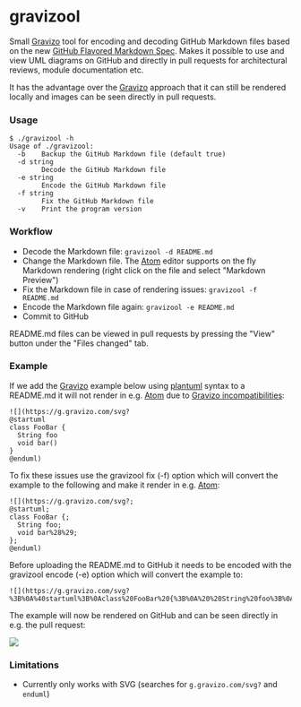 # gravizool

Small [Gravizo](http://gravizo.com) tool for encoding and decoding GitHub Markdown files based on the new [GitHub Flavored Markdown Spec](https://github.github.com/gfm/#link-destination). Makes it possible to use and view UML diagrams on GitHub and directly in pull requests for architectural reviews, module documentation etc.

It has the advantage over the [Gravizo](https://github.com/TLmaK0/gravizo) approach that it can still be rendered locally and images can be seen directly in pull requests.

### Usage

```
$ ./gravizool -h
Usage of ./gravizool:
  -b	Backup the GitHub Markdown file (default true)
  -d string
    	Decode the GitHub Markdown file
  -e string
    	Encode the GitHub Markdown file
  -f string
    	Fix the GitHub Markdown file
  -v	Print the program version
```

### Workflow

* Decode the Markdown file: `gravizool -d README.md`
* Change the Markdown file. The [Atom](http://atom.io) editor supports on the fly Markdown rendering (right click on the file and select "Markdown Preview")
* Fix the Markdown file in case of rendering issues: `gravizool -f README.md`
* Encode the Markdown file again: `gravizool -e README.md`
* Commit to GitHub

README.md files can be viewed in pull requests by pressing the "View" button under the "Files changed" tab.

### Example

If we add the [Gravizo](http://gravizo.com) example below using [plantuml](http://plantuml.com) syntax to a README.md it will not render in e.g. [Atom](http://atom.io) due to [Gravizo incompatibilities](http://www.gravizo.com/#incompatibilities):

```
![](https://g.gravizo.com/svg?
@startuml
class FooBar {
  String foo
  void bar()
}
@enduml)
```

To fix these issues use the gravizool fix (-f) option which will convert the example to the following and make it render in e.g. [Atom](http://atom.io):

```
![](https://g.gravizo.com/svg?;
@startuml;
class FooBar {;
  String foo;
  void bar%28%29;
};
@enduml)
```

Before uploading the README.md to GitHub it needs to be encoded with the gravizool encode (-e) option which will convert the example to:

```
![](https://g.gravizo.com/svg?%3B%0A%40startuml%3B%0Aclass%20FooBar%20{%3B%0A%20%20String%20foo%3B%0A%20%20void%20bar%28%29%3B%0A}%3B%0A%40enduml)
```

The example will now be rendered on GitHub and can be seen directly in e.g. the pull request:

![](https://g.gravizo.com/svg?%3B%0A%40startuml%3B%0Aclass%20FooBar%20{%3B%0A%20%20String%20foo%3B%0A%20%20void%20bar%28%29%3B%0A}%3B%0A%40enduml)

### Limitations

* Currently only works with SVG (searches for `g.gravizo.com/svg?` and `enduml`)
